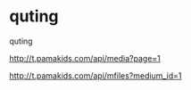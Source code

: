 quting
======

quting


http://t.pamakids.com/api/media?page=1

http://t.pamakids.com/api/mfiles?medium_id=1
